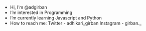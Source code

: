 -  Hi, I’m @adgirban
-  I’m interested in Programming
-  I’m currently learning Javascript and Python
-  How to reach me:
                      Twitter   - adhikari_girban
                      Instagram - girban._

